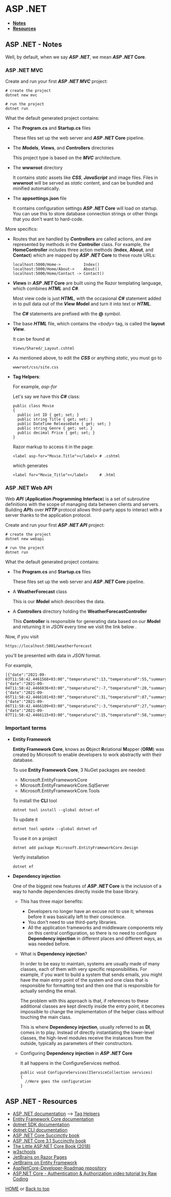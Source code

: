 # ASP .NET

- **[Notes](#asp-net---notes)**
- **[Resources](#asp-net---resources)**

## ASP .NET - Notes

Well, by default, when we say ***ASP .NET***, we mean ***ASP .NET* Core**.

### ASP .NET MVC

Create and run your first ***ASP .NET MVC*** project:

    # create the project
    dotnet new mvc

    # run the project
    dotnet run

What the default generated project contains:

- The **Program.cs** and **Startup.cs** files

  These files set up the web server and ***ASP .NET* Core** pipeline.
- The ***M*odels**, ***V*iews**, and ***C*ontrollers** directories

  This project type is based on the ***MVC*** architecture.
- The **wwwroot** directory

  It contains *static* assets like ***CSS***, ***JavaScript*** and image files. Files in **wwwroot** will be served as *static* content, and can be bundled and minified automatically.
- The **appsettings.json** file

  It contains configuration settings ***ASP .NET* Core** will load on startup. You can use this to store database connection strings or other things that you don't want to hard-code.

More specifics:

- Routes that are handled by ***C*ontrollers** are called actions, and are represented by methods in the ***C*ontroller** class. For example, the **HomeController** includes three action methods (**Index**, **About**, and **Contact**) which are mapped by ***ASP .NET* Core** to these route URLs:

      localhost:5000/Home->          Index()
      localhost:5000/Home/About->    About()
      localhost:5000/Home/Contact -> Contact()
- ***V*iews** in ***ASP .NET* Core** are built using the Razor templating language, which combines ***HTML*** and ***C#***.

  Most view code is just ***HTML***, with the occasional ***C#*** statement added in to pull data out of the ***V*iew *M*odel** and turn it into text or ***HTML***.

  The ***C#*** statements are prefixed with the **@** symbol.
- The base ***HTML*** file, which contains the *\<body>* tag, is called the **layout *V*iew**.

  It can be found at

      Views/Shared/_Layout.cshtml
- As mentioned above, to edit the ***CSS*** or anything *static*, you must go to

      wwwroot/css/site.css

- **Tag Helpers**:

  For example, *asp-for*

  Let's say we have this ***C#*** class:

      public class Movie
      {
        public int ID { get; set; }
        public string Title { get; set; }
        public DateTime ReleaseDate { get; set; }
        public string Genre { get; set; }
        public decimal Price { get; set; }
      }
  Razor markup to access it in the page:

      <label asp-for="Movie.Title"></label> # .cshtml
  which generates

      <label for="Movie_Title"></label>     # .html

### ASP .NET Web API

Web ***API*** (***A*pplication *P*rogramming *I*nterface**) is a set of subroutine definitions with the scope of managing data between clients and servers. Building ***API***s over ***HTTP*** protocol allows third-party apps to interact with a server thanks to the application protocol.

Create and run your first ***ASP .NET API*** project:

    # create the project
    dotnet new webapi

    # run the project
    dotnet run

What the default generated project contains:

- The **Program.cs** and **Startup.cs** files

  These files set up the web server and ***ASP .NET* Core** pipeline.
- A **WeatherForecast** class

  This is our ***M*odel** which describes the data.
- A ***C*ontrollers** directory holding the **WeatherForecastController**

  This ***C*ontroller** is responsible for generating data based on our ***M*odel** and returning it in *JSON* every time we visit the link below .

Now, if you visit

    https://localhost:5001/weatherforecast
you'll be presented with data in *JSON* format.

For example,

    [{"date":"2021-09-03T11:58:42.4461568+03:00","temperatureC":13,"temperatureF":55,"summary":"Cool"},{"date":"2021-09-04T11:58:42.4466036+03:00","temperatureC":-7,"temperatureF":20,"summary":"Balmy"},{"date":"2021-09-05T11:58:42.4466101+03:00","temperatureC":31,"temperatureF":87,"summary":"Hot"},{"date":"2021-09-06T11:58:42.4466109+03:00","temperatureC":-3,"temperatureF":27,"summary":"Warm"},{"date":"2021-09-07T11:58:42.4466115+03:00","temperatureC":15,"temperatureF":58,"summary":"Hot"}]

### Important terms

- **Entity Framework**

  **Entity Framework Core**, knows as **O**bject **R**elational **M**apper (**ORM**) was created by Microsoft to enable developers to work abstractly with their database.

  To use **Entity Framework Core**, 3 NuGet packages are needed:
  - Microsoft.EntityFrameworkCore
  - Microsoft.EntityFrameworkCore.SqlServer
  - Microsoft.EntityFrameworkCore.Tools

  To install the **CLI** tool

      dotnet tool install --global dotnet-ef
  To update it

      dotnet tool update --global dotnet-ef
  To use it on a project

      dotnet add package Microsoft.EntityFrameworkCore.Design
  Verify installation

      dotnet ef
- **Dependency injection**

  One of the biggest new features of ***ASP .NET* Core** is the inclusion of a way to handle dependencies directly inside the base library.

  - This has three major benefits:
    - Developers no longer have an excuse not to use it; whereas before it was basically left to their conscience.
    - You don't need to use third-party libraries.
    - All the application frameworks and middleware components rely on this central configuration, so there is no need to configure **Dependency injection** in different places and different ways, as was needed before.
  - What is **Dependency injection**?

    In order to be easy to maintain, systems are usually made of many classes, each of them with very specific responsibilities. For example, if you want to build a system that sends emails, you might have the main entry point of the system and one class that is responsible for formatting text and then one that is responsible for actually sending the email.

    The problem with this approach is that, if references to these additional classes are kept directly inside the entry point, it becomes impossible to change the implementation of the helper class without touching the main class.

    This is where **Dependency injection**, usually referred to as **DI**, comes in to play. Instead of directly instantiating the lower-level classes, the high-level modules receive the instances from the outside, typically as parameters of their constructors.
  - Configuring **Dependency injection** in ***ASP .NET* Core**

    It all happens in the ConfigureServices method.

        public void ConfigureServices(IServiceCollection services)
        {
          //Here goes the configuration
        }

## ASP .NET - Resources

- [ASP .NET documentation](https://docs.microsoft.com/en-us/aspnet/) --> [Tag Helpers](https://docs.microsoft.com/en-us/aspnet/core/mvc/views/tag-helpers/)
- [Entity Framework Core documentation](https://docs.microsoft.com/en-us/ef/core/)
- [dotnet SDK documentation](https://docs.microsoft.com/en-us/dotnet/core/sdk)
- [dotnet CLI documentation](https://docs.microsoft.com/en-us/dotnet/core/tools/)
- [ASP .NET Core Succinctly book](https://www.syncfusion.com/succinctly-free-ebooks/asp-net-core-succinctly)
- [ASP .NET Core 3.1 Succinctly book](https://www.syncfusion.com/succinctly-free-ebooks/asp-net-core-3-1-succinctly)
- [The Little ASP.NET Core Book (2018)](https://s3.amazonaws.com/recaffeinate-files/LittleAspNetCoreBook.pdf)
- [w3schools](https://www.w3schools.com/asp/default.asp)
- [JetBrains on Razor Pages](https://www.jetbrains.com/dotnet/guide/tutorials/basics/razor-pages/)
- [JetBrains on Entity Framework](https://www.jetbrains.com/dotnet/guide/tutorials/basics/entity-framework-core/)
- [AspNetCore-Developer-Roadmap repository](https://github.com/MoienTajik/AspNetCore-Developer-Roadmap)
- [ASP.NET Core - Authentication & Authorization video tutorial by Raw Coding](https://www.youtube.com/playlist?list=PLOeFnOV9YBa7dnrjpOG6lMpcyd7Wn7E8V)

[HOME](https://github.com/Stratis-Dermanoutsos/Full-Stack-2021#full-stack-roadmap-2021) or [Back to top](#asp-net)

